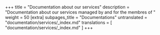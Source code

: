 +++
title = "Documentation about our services"
description = "Documentation about our services managed by and for the membres of "
weight = 50
[extra]
subpages_title = "Documentations"
untranslated = "documentation/services/_index.md"
translations = [
    "documentation/services/_index.md"
]
+++
